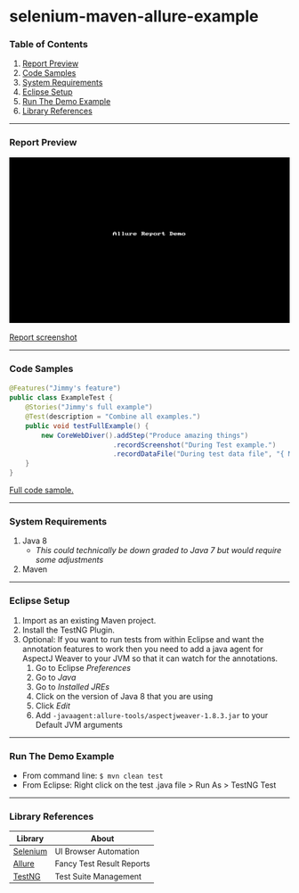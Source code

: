 # selenium-maven-allure-example

### Table of Contents  
1. [Report Preview](#report-preview)  
2. [Code Samples](#code-samples)  
3. [System Requirements](#system-requirements)  
4. [Eclipse Setup](#eclipse-setup)  
5. [Run The Demo Example](#run-the-demo-example)  
6. [Library References](#library-references)  

---

### Report Preview

![Allure Report Demo](allure-tools/allure_demo.gif?raw=true "Allure Report Demo")

[Report screenshot](allure-tools/allure_report_details.png?raw=true)

---

### Code Samples
```java
@Features("Jimmy's feature")
public class ExampleTest {
	@Stories("Jimmy's full example")
	@Test(description = "Combine all examples.")
	public void testFullExample() {
		new CoreWebDiver().addStep("Produce amazing things")
		                  .recordScreenshot("During Test example.")
		                  .recordDataFile("During test data file", "{ More Data }");
	}
}
```
[Full code sample.](src/test/java/com/bdh/automation/ExampleTest.java)

---

### System Requirements
1. Java 8 
	- *This could technically be down graded to Java 7 but would require some adjustments*
2. Maven

---

### Eclipse Setup
1. Import as an existing Maven project.
2. Install the TestNG Plugin.
3. Optional: If you want to run tests from within Eclipse and want the annotation features to work then you need to add a java agent for AspectJ Weaver to your JVM so that it can watch for the annotations.
	1. Go to Eclipse *Preferences*
	2. Go to *Java*
	3. Go to *Installed JREs*
	4. Click on the version of Java 8 that you are using
	5. Click *Edit*
	6. Add `-javaagent:allure-tools/aspectjweaver-1.8.3.jar` to your Default JVM arguments

---

### Run The Demo Example
- From command line: `$ mvn clean test`
- From Eclipse: Right click on the test .java file > Run As > TestNG Test

---

### Library References

| Library       | About |
| ------------- | ------|
| [Selenium](http://www.seleniumhq.org/)     | UI Browser Automation     |
| [Allure](http://allure.qatools.ru/)        | Fancy Test Result Reports |
| [TestNG](http://testng.org/doc/index.html) | Test Suite Management     |


